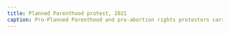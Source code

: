 ```yaml
---
title: Planned Parenthood protest, 2021
caption: Pro-Planned Parenthood and pro-abortion rights protestors carry signs that read, “Thank God for Abortion,” and “Ban Off Our Bodies.” Black women activists wear t-shirts displaying “Trust Black Women,” combining intersectional efforts.
---
```

